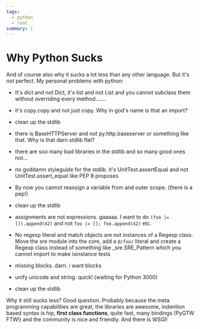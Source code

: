 ```yaml
---
tags:
  - python
  - rant
summary: |
---
```


# Why Python Sucks

And of course also why it sucks a lot less than any other language. But
it's not perfect. My personal problems with python:

- It's dict and not Dict, it's list and not List and you cannot
subclass them without overriding every method.......

- it's copy.copy and not just copy. Why in god's name is that an
import?

- clean up the stdlib

- there is BaseHTTPServer and not py.http.baseserver or something like
that. Why is that darn stdlib flat?

- there are soo many bad libraries in the stdlib and so many good ones
not...

- no goddamn styleguide for the stdlib. it's UnitTest.assertEqual and
not UnitTest.assert_equal like PEP 8 proposes

- By now you cannot reassign a variable from and outer scope. (there
is a pep!)

- clean up the stdlib

- assignments are not expressions. gaaaaa. I want to do `(foo |=
[]).append(42)` and not `foo |= []; foo.append(42)` etc.

- No regexp literal and match objects are not instances of a Regexp
class. Move the sre module into the core, add a `@/foo/` literal and
create a Regexp class instead of something like _sre.SRE_Pattern which
you cannot import to make isinstance tests

- missing blocks. darn. i want blocks

- unify unicode and string. quick! (waiting for Python 3000)

- clean up the stdlib

Why it still sucks less? Good question. Probably because the meta
programming capabilities are great, the libraries are awesome, indention
based syntax is hip, **first class functions**, quite fast, many
bindings (PyGTW FTW!) and the community is nice and friendly. And there
is WSGI!
